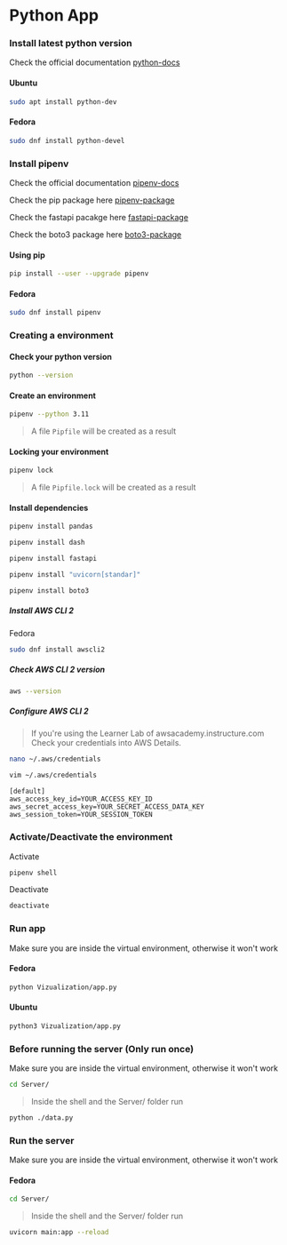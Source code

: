 # Python App

### Install latest python version

Check the official documentation [python-docs](https://www.python.org/downloads/)

#### Ubuntu

```bash
sudo apt install python-dev
```

#### Fedora

```bash
sudo dnf install python-devel
```

### Install pipenv

Check the official documentation [pipenv-docs](https://pipenv.pypa.io/en/latest/)

Check the pip package here [pipenv-package](https://pypi.org/project/pipenv/)

Check the fastapi pacakge here [fastapi-package](https://fastapi.tiangolo.com/tutorial/)

Check the boto3 package here [boto3-package](https://boto3.amazonaws.com/v1/documentation/api/latest/guide/quickstart.html)

#### Using pip

```bash
pip install --user --upgrade pipenv
```

#### Fedora

```bash
sudo dnf install pipenv
```

### Creating a environment

#### Check your python version

```bash
python --version
```

#### Create an environment

```bash
pipenv --python 3.11
```

> A file `Pipfile` will be created as a result

#### Locking your environment

```bash
pipenv lock
```

> A file `Pipfile.lock` will be created as a result

#### Install dependencies

```bash
pipenv install pandas
```

```bash
pipenv install dash
```

```bash
pipenv install fastapi
```

```bash
pipenv install "uvicorn[standar]"
```

```bash
pipenv install boto3
```

##### Install AWS CLI 2

Fedora
```bash
sudo dnf install awscli2
```

##### Check AWS CLI 2 version

```bash
aws --version
```

##### Configure AWS CLI 2

> If you're using the Learner Lab of awsacademy.instructure.com
    Check your credentials into AWS Details.

```bash
nano ~/.aws/credentials
```
```bash
vim ~/.aws/credentials
```

```vi
[default]
aws_access_key_id=YOUR_ACCESS_KEY_ID
aws_secret_access_key=YOUR_SECRET_ACCESS_DATA_KEY
aws_session_token=YOUR_SESSION_TOKEN
```

### Activate/Deactivate the environment

Activate

```bash
pipenv shell
```

Deactivate

```bash
deactivate
```

### Run app

Make sure you are inside the virtual environment, otherwise it won't work

#### Fedora

```bash
python Vizualization/app.py
```

#### Ubuntu

```bash
python3 Vizualization/app.py
```
### Before running the server (Only run once)

Make sure you are inside the virtual environment, otherwise it won't work

```bash
cd Server/
```

> Inside the shell and the Server/ folder run
```bash
python ./data.py
```

### Run the server

Make sure you are inside the virtual environment, otherwise it won't work

#### Fedora

```bash
cd Server/
```

> Inside the shell and the Server/ folder run

```bash
uvicorn main:app --reload
```